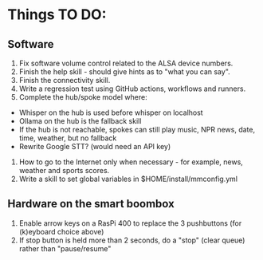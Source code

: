 # Things TO DO:

## Software
1. Fix software volume control related to the ALSA device numbers.
1. Finish the help skill - should give hints as to "what you can say".
1. Finish the connectivity skill.
1. Write a regression test using GitHub actions, workflows and runners.
1. Complete the hub/spoke model where:
  - Whisper on the hub is used before whisper on localhost
  - Ollama on the hub is the fallback skill
  - If the hub is not reachable, spokes can still play music, NPR news, date, time, weather, but no fallback 
  - Rewrite Google STT? (would need an API key)
1. How to go to the Internet only when necessary - for example, news, weather and sports scores. 
1. Write a skill to set global variables in $HOME/install/mmconfig.yml 

## Hardware on the smart boombox
1. Enable arrow keys on a RasPi 400 to replace the 3 pushbuttons (for (k)eyboard choice above)
1. If stop button is held more than 2 seconds, do a "stop" (clear queue) rather than "pause/resume" 
